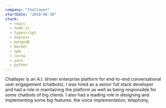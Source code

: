 ```yaml
---
company: "Chatlayer"
startDate: "2018-06-20"
stack:
  - react
  - node.js
  - typescript
  - express
  - mongodb
  - Docker
  - npm
  - lerna
  - yarn
  - python
---
```


Chatlayer is an A.I. driven enterprise platform for end-to-end conversational user engagement (chatbots). I was hired as a senior full stack developer and had a role in maintaining the platform as well as being responsible for some chatbots of big clients. I also had a leading role in designing and implementing some big features: the voice implementation, telephony,
